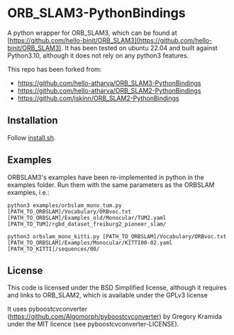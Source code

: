 # ORB_SLAM3-PythonBindings
A python wrapper for ORB_SLAM3, which can be found at [https://github.com/hello-binit/ORB_SLAM3](https://github.com/hello-binit/ORB_SLAM3).
It has been tested on ubuntu 22.04 and built against Python3.10, although it does not rely on any python3 features.

This repo has been forked from:
 - https://github.com/hello-atharva/ORB_SLAM3-PythonBindings
 - https://github.com/hello-atharva/ORB_SLAM2-PythonBindings
 - https://github.com/jskinn/ORB_SLAM2-PythonBindings

## Installation

Follow [install.sh](https://github.com/hello-binit/ORB_SLAM3/blob/patch-1/INSTALL.md).

## Examples

ORBSLAM3's examples have been re-implemented in python in the examples folder.
Run them with the same parameters as the ORBSLAM examples, i.e.:

```
python3 examples/orbslam_mono_tum.py [PATH_TO_ORBSLAM]/Vocabulary/ORBvoc.txt [PATH_TO_ORBSLAM]/Examples_old/Monocular/TUM2.yaml [PATH_TO_TUM]/rgbd_dataset_freiburg2_pioneer_slam/
```

```
python3 orbslam_mono_kitti.py [PATH_TO_ORBSLAM]/Vocabulary/ORBvoc.txt [PATH_TO_ORBSLAM]/Examples/Monocular/KITTI00-02.yaml [PATH_TO_KITTI]/sequences/00/
```

## License
This code is licensed under the BSD Simplified license, although it requires and links to ORB_SLAM2, which is available under the GPLv3 license

It uses pyboostcvconverter (https://github.com/Algomorph/pyboostcvconverter) by Gregory Kramida under the MIT licence (see pyboostcvconverter-LICENSE).

